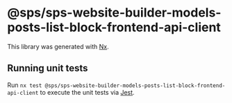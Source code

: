 # @sps/sps-website-builder-models-posts-list-block-frontend-api-client

This library was generated with [Nx](https://nx.dev).

## Running unit tests

Run `nx test @sps/sps-website-builder-models-posts-list-block-frontend-api-client` to execute the unit tests via [Jest](https://jestjs.io).
